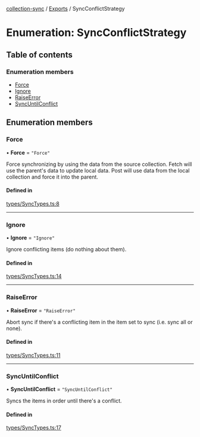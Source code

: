 [collection-sync](../README.md) / [Exports](../modules.md) / SyncConflictStrategy

# Enumeration: SyncConflictStrategy

## Table of contents

### Enumeration members

- [Force](SyncConflictStrategy.md#force)
- [Ignore](SyncConflictStrategy.md#ignore)
- [RaiseError](SyncConflictStrategy.md#raiseerror)
- [SyncUntilConflict](SyncConflictStrategy.md#syncuntilconflict)

## Enumeration members

### Force

• **Force** = `"Force"`

Force synchronizing by using the data from the source collection.
Fetch will use the parent's data to update local data. Post will use
data from the local collection and force it
into the parent.

#### Defined in

[types/SyncTypes.ts:8](https://github.com/ChrisVilches/Collection-Sync/blob/2e239a4/src/types/SyncTypes.ts#L8)

___

### Ignore

• **Ignore** = `"Ignore"`

Ignore conflicting items (do nothing about them).

#### Defined in

[types/SyncTypes.ts:14](https://github.com/ChrisVilches/Collection-Sync/blob/2e239a4/src/types/SyncTypes.ts#L14)

___

### RaiseError

• **RaiseError** = `"RaiseError"`

Abort sync if there's a conflicting item in the item set to sync (i.e. sync all or none).

#### Defined in

[types/SyncTypes.ts:11](https://github.com/ChrisVilches/Collection-Sync/blob/2e239a4/src/types/SyncTypes.ts#L11)

___

### SyncUntilConflict

• **SyncUntilConflict** = `"SyncUntilConflict"`

Syncs the items in order until there's a conflict.

#### Defined in

[types/SyncTypes.ts:17](https://github.com/ChrisVilches/Collection-Sync/blob/2e239a4/src/types/SyncTypes.ts#L17)
